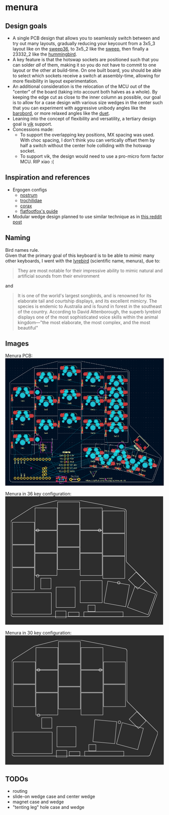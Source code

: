 # menura

## Design goals

- A single PCB design that allows you to seamlessly switch between and try out many layouts, gradually reducing your keycount from a 3x5\_3 layout like on the [sweep36](https://github.com/sadekbaroudi/sweep36), to 3x5\_2 like the [sweep](https://github.com/davidphilipbarr/Sweep), then finally a 23332\_2 like the [hummingbird](https://github.com/PJE66/hummingbird).
- A key feature is that the hotswap sockets are positioned such that you can solder *all* of them, making it so you do not have to commit to one layout or the other at build-time. On one built board, you should be able to select which sockets receive a switch at assembly-time, allowing for more flexibility in layout experimentation.
- An additional consideration is the relocation of the MCU out of the "center" of the board (taking into account both halves as a whole). By keeping the edge cut as close to the inner column as possible, our goal is to allow for a case design with various size wedges in the center such that you can experiment with aggressive unibody angles like the [barobord](https://github.com/sadekbaroudi/barobord), or more relaxed angles like the [duet](https://github.com/zzeneg/duet).
- Leaning into the concept of flexibility and versatility, a tertiary design goal is [vik](https://github.com/sadekbaroudi/vik) support.
- Concessions made:
    - To support the overlapping key positions, MX spacing was used. With choc spacing, I don't think you can vertically offset them by half a switch without the center hole colliding with the hotswap socket.
    - To support vik, the design would need to use a pro-micro form factor MCU. RIP xiao :(

## Inspiration and references

- Ergogen configs
    - [nostrum](https://github.com/bennytrouser/nostrum)
    - [trochilidae](https://github.com/jcmkk3/trochilidae/tree/main)
    - [corax](https://github.com/dnlbauer/corax-keyboard/tree/main)
    - [flatfootfox's guide](https://flatfootfox.com/ergogen-introduction/)
- Modular wedge design planned to use similar technique as in [this reddit post](https://redd.it/1ej0ngl)

## Naming

Bird names rule.  
Given that the primary goal of this keyboard is to be able to *mimic* many other keyboards, I went with the [lyrebird](https://en.wikipedia.org/wiki/Lyrebird) (scientific name, menura), due to:

> They are most notable for their impressive ability to mimic natural and artificial sounds from their environment

and

> It is one of the world's largest songbirds, and is renowned for its elaborate tail and courtship displays, and its excellent mimicry. The species is endemic to Australia and is found in forest in the southeast of the country. According to David Attenborough, the superb lyrebird displays one of the most sophisticated voice skills within the animal kingdom—"the most elaborate, the most complex, and the most beautiful"

## Images

Menura PCB: ![menura pcb](img/menura-pcb.png)

Menura in 36 key configuration: ![menura-36key](img/36-key.png)

Menura in 30 key configuration: ![menura-30key](img/30-key.png)

## TODOs

- routing
- slide-on wedge case and center wedge
- magnet case and wedge
- "tenting leg" hole case and wedge
